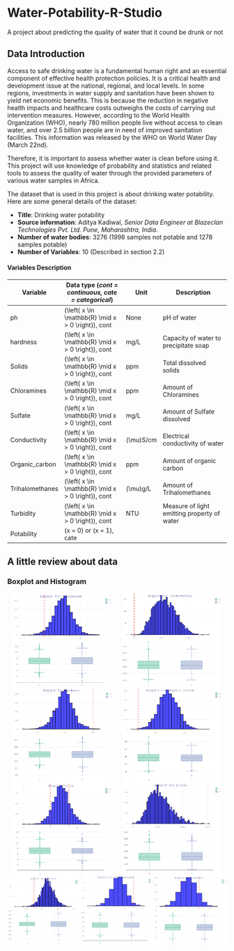 # Water-Potability-R-Studio
A project about predicting the quality of water that it cound be drunk or not
## Data Introduction
Access to safe drinking water is a fundamental human right and an essential component of effective health protection policies. It is a critical health and development issue at the national, regional, and local levels. In some regions, investments in water supply and sanitation have been shown to yield net economic benefits. This is because the reduction in negative health impacts and healthcare costs outweighs the costs of carrying out intervention measures. However, according to the World Health Organization (WHO), nearly 780 million people live without access to clean water, and over 2.5 billion people are in need of improved sanitation facilities. This information was released by the WHO on World Water Day (March 22nd).

Therefore, it is important to assess whether water is clean before using it. This project will use knowledge of probability and statistics and related tools to assess the quality of water through the provided parameters of various water samples in Africa.

The dataset that is used in this project is about drinking water potability. Here are some general details of the dataset:

- **Title**: Drinking water potability
- **Source information**: Aditya Kadiwal, *Senior Data Engineer at Blazeclan Technologies Pvt. Ltd. Pune, Maharashtra, India*.
- **Number of water bodies**: 3276 (1998 samples not potable and 1278 samples potable)
- **Number of Variables**: 10 (Described in section 2.2)

#### Variables Description

| **Variable**       | **Data type** (*cont = continuous, cate = categorical*)              | **Unit**   | **Description**                                     |
|--------------------|----------------------------------------------------------------------|------------|-----------------------------------------------------|
| ph                 | \(\left\{ x \in \mathbb{R} \mid x > 0 \right\}\), cont               | None       | pH of water                                         |
| hardness           | \(\left\{ x \in \mathbb{R} \mid x > 0 \right\}\), cont               | mg/L       | Capacity of water to precipitate soap               |
| Solids             | \(\left\{ x \in \mathbb{R} \mid x > 0 \right\}\), cont               | ppm        | Total dissolved solids                              |
| Chloramines        | \(\left\{ x \in \mathbb{R} \mid x > 0 \right\}\), cont               | ppm        | Amount of Chloramines                               |
| Sulfate            | \(\left\{ x \in \mathbb{R} \mid x > 0 \right\}\), cont               | mg/L       | Amount of Sulfate dissolved                         |
| Conductivity       | \(\left\{ x \in \mathbb{R} \mid x > 0 \right\}\), cont               | \(\mu\)S/cm | Electrical conductivity of water                    |
| Organic_carbon     | \(\left\{ x \in \mathbb{R} \mid x > 0 \right\}\), cont               | ppm        | Amount of organic carbon                            |
| Trihalomethanes    | \(\left\{ x \in \mathbb{R} \mid x > 0 \right\}\), cont               | \(\mu\)g/L | Amount of Trihalomethanes                           |
| Turbidity          | \(\left\{ x \in \mathbb{R} \mid x > 0 \right\}\), cont               | NTU        | Measure of light emitting property of water         |
| Potability         | \(x = 0\) or \(x = 1\), cate  

## A little review about data
### Boxplot and Histogram
<div style="display: flex; justify-content: space-around;">
  <img src="box plot-chlroamines.png" alt="Headquarter Network Diagram" width="45%">
  <img src="box plot-conductivity.png" alt="Branch Network Diagram" width="45%">
</div>
<div style="display: flex; justify-content: space-around;">
  <img src="box plot-hardness.png" alt="Headquarter Network Diagram" width="45%">
  <img src="box plot-organic-carbon.png" alt="Branch Network Diagram" width="45%">
</div>
<div style="display: flex; justify-content: space-around;">
  <img src="box plot-ph.png" alt="Headquarter Network Diagram" width="45%">
  <img src="box plot-solids.png" alt="Branch Network Diagram" width="45%">
</div>
<div style="display: flex; justify-content: space-around;">
  <img src="box plot-sulfate.png" alt="Headquarter Network Diagram" width="33%">
  <img src="box plot-trihalomethanes.png" alt="Branch Network Diagram" width="33%">
  <img src="box plot-tubidity.png" alt="Branch Network Diagram" width="33%">
</div>
